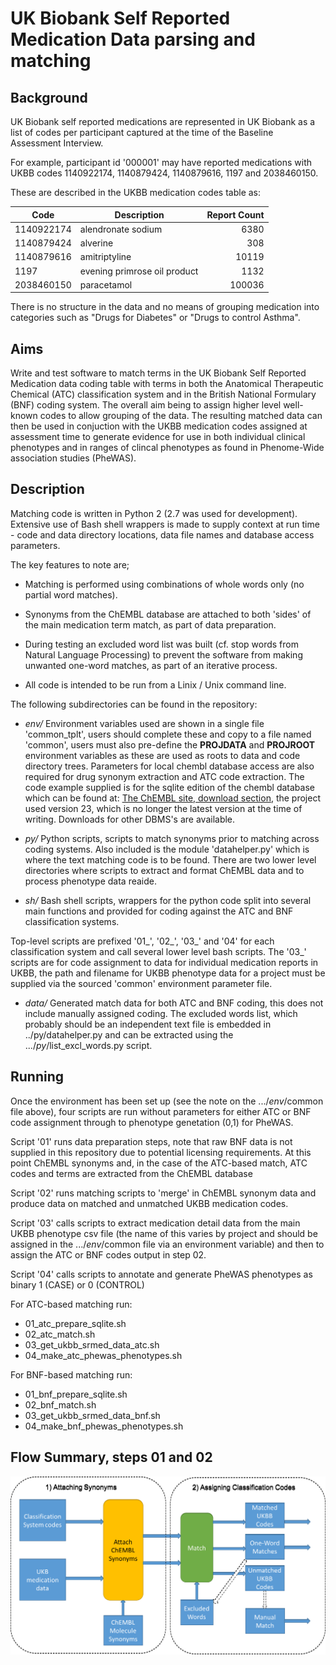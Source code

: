 # UK Biobank Self Reported Medication Data parsing and matching
## Background
UK Biobank self reported medications are represented in UK Biobank as a list of codes per participant captured at the time of the Baseline Assessment Interview. 

For example, participant id '000001' may have reported medications with UKBB codes 1140922174, 1140879424, 1140879616, 1197 and 2038460150.

These are described in the UKBB medication codes table as:

| Code     | Description                | Report Count |
| -------- | -------------------------- | -----------: |
|1140922174|alendronate sodium          |6380          |
|1140879424|alverine                    |308           |
|1140879616|amitriptyline               |10119         |
|1197      |evening primrose oil product|1132          |
|2038460150|paracetamol                 |100036        |

There is no structure in the data and no means of grouping medication into categories such as "Drugs for Diabetes" or "Drugs to control Asthma". 

## Aims
Write and test software to match terms in the UK Biobank Self Reported Medication data coding table with terms in both the Anatomical Therapeutic Chemical (ATC) classification system and in the British National Formulary (BNF) coding system. The overall aim being to assign higher level well-known codes to allow grouping of the data. The resulting matched data can then be used in conjuction with the UKBB medication codes assigned at assessment time to generate evidence for use in both individual clinical phenotypes and in ranges of clincal phenotypes as found in Phenome-Wide association studies (PheWAS).

## Description
Matching code is written in Python 2 (2.7 was used for development). Extensive use of Bash shell wrappers is made to supply context at run time - code and data directory locations, data file names and database access parameters. 

The key features to note are;

- Matching is performed using combinations of whole words only (no partial word matches).

- Synonyms from the ChEMBL database are attached to both 'sides' of the main medication term match, as part of data preparation.

- During testing an excluded word list was built (cf. stop words from Natural Language Processing) to prevent the software from making unwanted one-word matches, as part of an iterative process. 

- All code is intended to be run from a Linix / Unix command line. 

The following subdirectories can be found in the repository:

- *env/* Environment variables used are shown in a single file 'common_tplt', users should complete these and copy to a file named 'common', users must also pre-define the **PROJDATA** and **PROJROOT** environment variables as these are used as roots to data and code directory trees. Parameters for local chembl database access are also required for drug synonym extraction and ATC code extraction. The code example supplied is for the sqlite edition of the chembl database which can be found at: [The ChEMBL site, download section](https://www.ebi.ac.uk/chembl), the project used version 23, which is no longer the latest version at the time of writing. Downloads for other DBMS's are available.

- *py/* Python scripts, scripts to match synonyms prior to matching across coding systems. Also included is the module 'datahelper.py' which is where the text matching code is to be found. There are two lower level directories where scripts to extract and format ChEMBL data and to process phenotype data reaide.

- *sh/* Bash shell scripts, wrappers for the python code split into several main functions and provided for coding against the ATC and BNF classification systems.

Top-level scripts are prefixed '01_', '02_', '03_' and '04' for each classification system and call several lower level bash scripts. The '03_' scripts are for code assignment to data for individual medication reports in UKBB, the path and filename for UKBB phenotype data for a project must be supplied via the sourced 'common' environment parameter file.

- *data/* Generated match data for both ATC and BNF coding, this does not include manually assigned coding. The excluded words list, which probably should be an independent text file is embedded in ../py/datahelper.py and can be extracted using the .../*py*/list_excl_words.py script. 

## Running
Once the environment has been set up (see the note on the .../*env*/common file above), four scripts are run without parameters for either ATC or BNF code assignment through to phenotype genetation (0,1) for PheWAS.

Script '01' runs data preparation steps, note that raw BNF data is not supplied in this repository due to potential licensing requirements. At this point ChEMBL synonyms and, in the case of the ATC-based match, ATC codes and terms are extracted from the ChEMBL database

Script '02' runs matching scripts to 'merge' in ChEMBL synonym data and produce data on matched and unmatched UKBB medication codes.

Script '03' calls scripts to extract medication detail data from the main UKBB phenotype csv file (the name of this varies by project and should be assigned in the .../*env*/common file via an environment variable) and then to assign the ATC or BNF codes output in step 02.

Script '04' calls scripts to annotate and generate PheWAS phenotypes as binary 1 (CASE) or 0 (CONTROL)

For ATC-based matching run:
- 01_atc_prepare_sqlite.sh
- 02_atc_match.sh
- 03_get_ukbb_srmed_data_atc.sh
- 04_make_atc_phewas_phenotypes.sh

For BNF-based matching run:
- 01_bnf_prepare_sqlite.sh
- 02_bnf_match.sh
- 03_get_ukbb_srmed_data_bnf.sh
- 04_make_bnf_phewas_phenotypes.sh

## Flow Summary, steps 01 and 02
![](images/ukbb_srmed.png)
